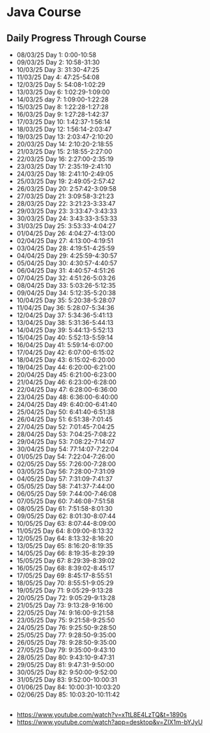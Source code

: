 # Java Course
## Daily Progress Through Course

* 08/03/25 Day 1: 0:00-10:58
* 09/03/25 Day 2: 10:58-31:30
* 10/03/25 Day 3: 31:30-47:25
* 11/03/25 Day 4: 47:25-54:08
* 12/03/25 Day 5: 54:08-1:02:29
* 13/03/25 Day 6: 1:02:29-1:09:00
* 14/03/25 day 7: 1:09:00-1:22:28
* 15/03/25 Day 8: 1:22:28-1:27:28
* 16/03/25 Day 9: 1:27:28-1:42:37
* 17/03/25 Day 10: 1:42:37-1:56:14
* 18/03/25 Day 12: 1:56:14-2:03:47
* 19/03/25 Day 13: 2:03:47-2:10:20
* 20/03/25 Day 14: 2:10:20-2:18:55
* 21/03/25 Day 15: 2:18:55-2:27:00
* 22/03/25 Day 16: 2:27:00-2:35:19
* 23/03/25 Day 17: 2:35:19-2:41:10
* 24/03/25 Day 18: 2:41:10-2:49:05
* 25/03/25 Day 19: 2:49:05-2:57:42
* 26/03/25 Day 20: 2:57:42-3:09:58
* 27/03/25 Day 21: 3:09:58-3:21:23
* 28/03/25 Day 22: 3:21:23-3:33:47
* 29/03/25 Day 23: 3:33:47-3:43:33 
* 30/03/25 Day 24: 3:43:33-3:53:33
* 31/03/25 Day 25: 3:53:33-4:04:27
* 01/04/25 Day 26: 4:04:27-4:13:00
* 02/04/25 Day 27: 4:13:00-4:19:51
* 03/04/25 Day 28: 4:19:51-4:25:59
* 04/04/25 Day 29: 4:25:59-4:30:57
* 05/04/25 Day 30: 4:30:57-4:40:57
* 06/04/25 Day 31: 4:40:57-4:51:26
* 07/04/25 Day 32: 4:51:26-5:03:26
* 08/04/25 Day 33: 5:03:26-5:12:35
* 09/04/25 Day 34: 5:12:35-5:20:38
* 10/04/25 Day 35: 5:20:38-5:28:07
* 11/04/25 Day 36: 5:28:07-5:34:36
* 12/04/25 Day 37: 5:34:36-5:41:13
* 13/04/25 Day 38: 5:31:36-5:44:13
* 14/04/25 Day 39: 5:44:13-5:52:13
* 15/04/25 Day 40: 5:52:13-5:59:14
* 16/04/25 Day 41: 5:59:14-6:07:00
* 17/04/25 Day 42: 6:07:00-6:15:02
* 18/04/25 Day 43: 6:15:02-6:20:00
* 19/04/25 Day 44: 6:20:00-6:21:00
* 20/04/25 Day 45: 6:21:00-6:23:00
* 21/04/25 Day 46: 6:23:00-6:28:00
* 22/04/25 Day 47: 6:28:00-6:36:00
* 23/04/25 Day 48: 6:36:00-6:40:00
* 24/04/25 Day 49: 6:40:00-6:41:40
* 25/04/25 Day 50: 6:41:40-6:51:38
* 26/04/25 Day 51: 6:51:38-7:01:45
* 27/04/25 Day 52: 7:01:45-7:04:25
* 28/04/25 Day 53: 7:04:25-7:08:22
* 29/04/25 Day 53: 7:08:22-7:14:07
* 30/04/25 Day 54: 77:14:07-7:22:04
* 01/05/25 Day 54: 7:22:04-7:26:00
* 02/05/25 Day 55: 7:26:00-7:28:00
* 03/05/25 Day 56: 7:28:00-7:31:09
* 04/05/25 Day 57: 7:31:09-7:41:37
* 05/05/25 Day 58: 7:41:37-7:44:00
* 06/05/25 Day 59: 7:44:00-7:46:08
* 07/05/25 Day 60: 7:46:08-7:51:58
* 08/05/25 Day 61: 7:51:58-8:01:30
* 09/05/25 Day 62: 8:01:30-8:07:44
* 10/05/25 Day 63: 8:07:44-8:09:00
* 11/05/25 Day 64: 8:09:00-8:13:32
* 12/05/25 Day 64: 8:13:32-8:16:20
* 13/05/25 Day 65: 8:16:20-8:19:35
* 14/05/25 Day 66: 8:19:35-8:29:39
* 15/05/25 Day 67: 8:29:39-8:39:02
* 16/05/25 Day 68: 8:39:02-8:45:17
* 17/05/25 Day 69: 8:45:17-8:55:51
* 18/05/25 Day 70: 8:55:51-9:05:29
* 19/05/25 Day 71: 9:05:29-9:13:28
* 20/05/25 Day 72: 9:05:29-9:13:28
* 21/05/25 Day 73: 9:13:28-9:16:00
* 22/05/25 Day 74: 9:16:00-9:21:58
* 23/05/25 Day 75: 9:21:58-9:25:50
* 24/05/25 Day 76: 9:25:50-9:28:50
* 25/05/25 Day 77: 9:28:50-9:35:00
* 26/05/25 Day 78: 9:28:50-9:35:00
* 27/05/25 Day 79: 9:35:00-9:43:10
* 28/05/25 Day 80: 9:43:10-9:47:31
* 29/05/25 Day 81: 9:47:31-9:50:00
* 30/05/25 Day 82: 9:50:00-9:52:00
* 31/05/25 Day 83: 9:52:00-10:00:31
* 01/06/25 Day 84: 10:00:31-10:03:20
* 02/06/25 Day 85: 10:03:20-10:11:42

##
* https://www.youtube.com/watch?v=xTtL8E4LzTQ&t=1890s
* https://www.youtube.com/watch?app=desktop&v=ZIX1m-bYJyU
